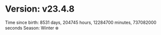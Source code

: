 # Version: v23.4.8
Time since birth: 8531 days, 204745 hours, 12284700 minutes, 737082000 seconds
Season: Winter ❄️

